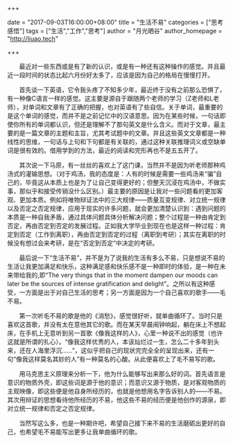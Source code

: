 +++

date = "2017-09-03T16:00:00+08:00"
title = "生活不易"
categories = ["思考感悟"]
tags = ["生活","工作","思考"]
author = "月光晒谷"
author_homepage =  "http://liuao.tech"

+++

&nbsp; &nbsp; &nbsp; &nbsp;最近对一些东西或是有了新的认识，或是有一种还有这种操作的感觉。并且最近一段时间的状态比起六月份好太多了，应该是因为自己的格局在慢慢打开。

<!--more-->

&nbsp; &nbsp; &nbsp; &nbsp;首先谈一下英语，它令我头疼了不知多少年，最近终于没有之前那么恐惧了，有一种像C语言一样的感觉。这主要是源自于跟随两个老师的学习（Z老师和L老师），对单词和文章有了正确的把握，也对英语有了些自信。关于单词，最重要的是这个单词的感觉，而并不是之前记忆中的汉语意思。因为在某些时候，一句话即使你所有的单词都认识，但还是理解不了那句英文是什么含义。而对于文章，最主要的是一篇文章的主题和主旨，尤其考试题中的文章。并且这些英文文章都是一种线性的思维，一句话与上句和下句都是有关联的，通过这种关联推理词义或空缺单词是很有效的。借用学到的方法，最近的阅读和完形再也不是五五开了。

&nbsp; &nbsp; &nbsp; &nbsp;其次说一下马原，有一丝丝的喜欢上了这门课，当然并不是因为听老师那种鸡汤式的灌输思想。（对于鸡汤，我的态度是：人有的时候是需要一些鸡汤来“骗”自己的，毕竟这从本质上也是为了让自己变得更好的；但整天沉浸在鸡汤中，不做实事，那似乎和接受传销没什么区别。）最主要的原因是让我对一些问题看的更加客观、更加本质。例如将唯物辩证法中的三大规律——质量互变规律、对立统一规律以及否定之否定规律，应用于现实的许多问题，就会更加清楚认识到：遇到问题的本质是一种自我矛盾，通过具体问题具体分析解决问题；整个过程是一种由肯定到否定，再由否定到否定的发展过程。正如我大学毕业到现在也是这样一种过程：肯定到否定（工作到离职），再由否定到否定的过程（离职到考研）；其实在离职的时候没有想过会来考研，是在“否定到否定”中决定的考研。


&nbsp; &nbsp; &nbsp; &nbsp;最后说一下“生活不易”，并不是为了说我的生活有多么不易，只是想说不易的生活让我更加满足和快乐，这种满足感和快乐感不是一种即时的体验，是一种在未来带给我的,即“The very things that in the moment dampen our moods can later be the sources of intense gratification and delight”。之所以有这种感受，一方面是出于对自己生活的思考；另一方面是因为一个自己喜欢的歌手——毛不易。


&nbsp; &nbsp; &nbsp; &nbsp;第一次听毛不易的歌是他的《消愁》，感觉很好听，就单曲循环了。当时只是喜欢这首歌，并没有太在意他其它的歌。而在某天早晨闹钟响起，躺在床上不想起床，在手机上无意听到另一首歌《像我这样的人》，心里一种说不出的感觉（也许这就是所谓的扎心）。“像我这样优秀的人，本该灿烂过一生，怎么二十多年到头来，还在人海里浮沉……”，这似乎把自己的现状完完全全的呈现出来，还有一句“像我这样莫名其妙的人”有一种莫名的心酸。从此便喜欢上了毛不易写的歌。


&nbsp; &nbsp; &nbsp; &nbsp;用马克思主义原理来分析一下，他为什么能够写出来那么好的词。首先语言是意识的物质外壳，即这些词是源于他的意识；而意识又源于物质，是对客观物质的主观映像，即这些便是他自身所经历的，也就是他想用名字告诉别人的——不易。其次用辩证的思想看待他所经历的不易，他这些不易的经历便是他创作的源泉，即对立统一规律和否定之否定规律。


&nbsp; &nbsp; &nbsp; &nbsp;当然写这么多，也是一种期许吧，希望自己接下来不易的生活磨砺出更好的自己，也希望毛不易能写出更多让我单曲循环的歌。


